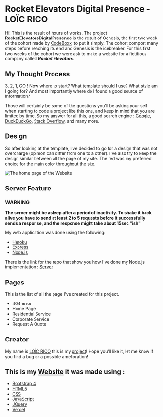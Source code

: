 ﻿# Rocket Elevators Digital Presence - LOÏC RICO

Hi! This is the result of hours of works. The project **RocketElevatorsDigitalPresence** is the result of Genesis, the first two week of the cohort made by [CodeBoxx](https://codeboxx.biz/), to put it simply. The cohort comport many steps before reaching its end and Genesis is the icebreaker. For this first two weeks of the cohort we were ask to make a website for a fictitious company called ***Rocket Elevators***.

## My Thought Process

3, 2, 1, GO ! Now where to start? What template should I use? What style am I going for? And most importantly where do I found a good source of information?

Those will certainly be some of the questions you'll be asking your self when starting to code a project like this one, and keep in mind that you are limited by time. So my answer for all this, a good search engine : [Google](https://www.google.com/), [DuckDuckGo](https://duckduckgo.com/), [Stack Overflow](https://stackoverflow.com/), and many more.

## Design

So after looking at the template, I've decided to go for a design that was not overcharge (opinion can differ from one to a other). I've also try to keep the design similar between all the page of my site. The red was my preferred choice for the main color throughout the site.

![The home page of the Website](https://media2.giphy.com/media/Td3OYftBha8uSdphj0/giphy.gif)

## Server Feature

### WARNING

**The server might be asleep after a period of inactivity. To shake it back alive you have to send at least 2 to 5 requests before it successfully sends a response, and the response might take about 15sec "ish"**

My web application was done using the following:

 - [Heroku](https://heroku.com/)
 - [Express](https://app.serverless.com/?package=express-starter/)
 - [Node.js](https://nodejs.org/)

There is the link for the repo that show you how I've done my Node.js implementation : [Server](https://github.com/ricoloic/server-express-REDP)

## Pages

This is the list of all the page I've created for this project.

 - 404 error
 - Home Page
 - Residential Service
 - Corporate Service
 - Request A Quote

## Creator

My name is [LOÏC RICO](https://www.facebook.com/L01c.R1c0) this is my [project](https://elevatorrico.online/)! Hope you'll like it, let me know if you find a bug or a possible amelioration!

## This is my [Website](https://elevatorrico.online) it was made using :

 - [Bootstrap 4](https://getbootstrap.com/)
 - [HTML5](https://html.com/html5/)
 - [CSS](https://css-tricks.com/)
 - [JavaScript](https://www.javascript.com/)
 - [JQuery](https://jquery.com/)
 - [Vercel](https://vercel.com/)
